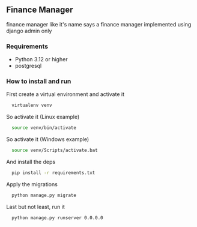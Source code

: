 ## Finance Manager

finance manager like it's name says a finance manager implemented using django admin only

### Requirements
- Python 3.12 or higher
- postgresql

### How to install and run
First create a virtual environment and activate it
```bash
  virtualenv venv
```
So activate it (Linux example)
```bash
  source venv/bin/activate
```
So activate it (Windows example)
```bash
  source venv/Scripts/activate.bat
```
And install the deps
```bash
  pip install -r requirements.txt
```
Apply the migrations
```bash
  python manage.py migrate
```
Last but not least, run it
```bash
  python manage.py runserver 0.0.0.0
```